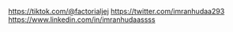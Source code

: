 https://tiktok.com/@factorialjej
https://twitter.com/imranhudaa293
https://www.linkedin.com/in/imranhudaassss

